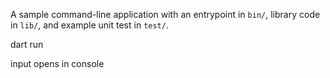 A sample command-line application with an entrypoint in `bin/`, library code
in `lib/`, and example unit test in `test/`.

dart run

input opens in console

